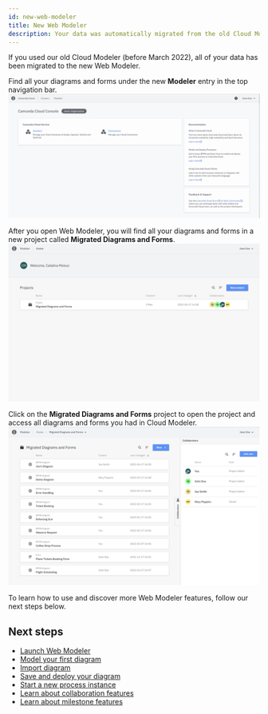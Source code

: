 ```yaml
---
id: new-web-modeler
title: New Web Modeler
description: Your data was automatically migrated from the old Cloud Modeler to the new Web Modeler.
---
```


If you used our old Cloud Modeler (before March 2022), all of your data has been migrated to the new Web Modeler.

Find all your diagrams and forms under the new **Modeler** entry in the top navigation bar.
![cloud web modeler menu item](img/cloud-web-modeler-menu-item.png)

After you open Web Modeler, you will find all your diagrams and forms in a new project called **Migrated Diagrams and Forms**.
![home migrated project](img/new-web-modeler/web-modeler-home-migrated-project.png)

Click on the **Migrated Diagrams and Forms** project to open the project and access all diagrams and forms you had in Cloud Modeler.
![project migrated diagrams and forms](img/new-web-modeler/web-modeler-project-migrated-diagrams-and-forms.png)

To learn how to use and discover more Web Modeler features, follow our next steps below.

## Next steps

- [Launch Web Modeler](launch-cloud-modeler.md)
- [Model your first diagram](model-your-first-diagram.md)
- [Import diagram](import-diagram.md)
- [Save and deploy your diagram](save-and-deploy.md)
- [Start a new process instance](start-instance.md)
- [Learn about collaboration features](collaboration.md)
- [Learn about milestone features](milestones.md)

